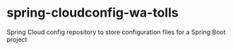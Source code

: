 # spring-cloudconfig-wa-tolls
Spring Cloud config repository to store configuration files for a Spring Boot project

